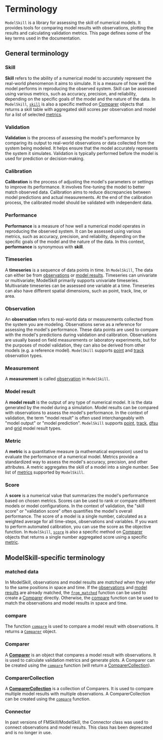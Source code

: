 # Terminology

`ModelSkill` is a library for assessing the skill of numerical models. It provides tools for comparing model results with observations, plotting the results and calculating validation metrics. This page defines some of the key terms used in the documentation.


## General terminology 

### Skill
**Skill** refers to the ability of a numerical model to accurately represent the real-world phenomenon it aims to simulate. It is a measure of how well the model performs in reproducing the observed system. Skill can be assessed using various metrics, such as accuracy, precision, and reliability, depending on the specific goals of the model and the nature of the data. In `ModelSkill`, [`skill`](api/skill.md) is also a specific method on [Comparer](#comparer) objects that returns a skill table with aggregated skill scores per observation and model for a list of selected [metrics](#metric). 


### Validation
**Validation** is the process of assessing the model's performance by comparing its output to real-world observations or data collected from the system being modeled. It helps ensure that the model accurately represents the system it simulates. Validation is typically performed before the model is used for prediction or decision-making.


### Calibration
**Calibration** is the process of adjusting the model's parameters or settings to improve its performance. It involves fine-tuning the model to better match observed data. Calibration aims to reduce discrepancies between model predictions and actual measurements. At the end of the calibration process, the calibrated model should be validated with independent data.


### Performance
**Performance** is a measure of how well a numerical model operates in reproducing the observed system. It can be assessed using various metrics, such as accuracy, precision, and reliability, depending on the specific goals of the model and the nature of the data. In this context, **performance** is synonymous with **skill**.


### Timeseries
A **timeseries** is a sequence of data points in time. In `ModelSkill`, The data can either be from [observations](#observation) or [model results](#model-result). Timeseries can univariate or multivariate; ModelSkill primarily supports univariate timeseries. Multivariate timeseries can be assessed one variable at a time. Timeseries can also have different spatial dimensions, such as point, track, line, or area.


### Observation
An **observation** refers to real-world data or measurements collected from the system you are modeling. Observations serve as a reference for assessing the model's performance. These data points are used to compare with the model's predictions during validation and calibration. Observations are usually based on field measurements or laboratory experiments, but for the purposes of model validation, they can also be derived from other models (e.g. a reference model). `ModelSkill` supports [point](api/observation.md#modelskill.PointObservation) and [track](api/observation.md#modelskill.TrackObservation) observation types.


### Measurement
A **measurement** is called [observation](#observation) in `ModelSkill`.


### Model result
A **model result** is the output of any type of numerical model. It is the data generated by the model during a simulation. Model results can be compared with observations to assess the model's performance. In the context of validation, the term "model result" is often used interchangeably with "model output" or "model prediction". `ModelSkill` supports [point](api/model.md#modelskill.model.PointModelResult), [track](api/model.md#modelskill.model.TrackModelResult), [dfsu](api/model.md#modelskill.model.DfsuModelResult) and [grid](api/model.md#modelskill.model.GridModelResult) model result types.


### Metric
A **metric** is a quantitative measure (a mathematical expression) used to evaluate the performance of a numerical model. Metrics provide a standardized way to assess the model's accuracy, precision, and other attributes. A metric aggregates the skill of a model into a single number. See list of [metrics](api/misc.md#modelskill.metrics) supported by `ModelSkill`.


### Score
A **score** is a numerical value that summarizes the model's performance based on chosen metrics. Scores can be used to rank or compare different models or model configurations. In the context of validation, the "skill score" or "validation score" often quantifies the model's overall performance. The score of a model is a single number, calculated as a weighted average for all time-steps, observations and variables. If you want to perform automated calibration, you can use the score as the objective function. In `ModelSkill`, [`score`](api/compare.md/#modelskill.comparison.ComparerCollection.score) is also a specific method on [Comparer](#comparer) objects that returns a single number aggregated score using a specific [metric](#metric). 


## ModelSkill-specific terminology

### matched data
In ModelSkill, observations and model results are *matched* when they refer to the same positions in space and time. If the [observations](#observation) and [model results](#model-result) are already matched, the [`from_matched`](api/compare.md#modelskill.from_matched) function can be used to create a [Comparer](#comparer) directly. Otherwise, the [compare](#compare) function can be used to match the observations and model results in space and time. 


### compare
The function [`compare`](api/compare.md#modelskill.compare) is used to compare a model result with observations. It returns a [`Comparer`](api/compare.md#modelskill.comparison.Comparer) object.


### Comparer
A [**Comparer**](api/compare.md#modelskill.comparison.Comparer) is an object that compares a model result with observations. It is used to calculate validation metrics and generate plots. A Comparer can be created using the [`compare`](api/compare.md#modelskill.compare) function (will return a [ComparerCollection](api/compare.md#modelskill.comparison.ComparerCollection)). 


### ComparerCollection
A [**ComparerCollection**](api/compare.md#modelskill.comparison.ComparerCollection) is a collection of Comparers. It is used to compare multiple model results with multiple observations. A ComparerCollection can be created using the [`compare`](api/compare.md#modelskill.compare) function. 


### Connector
In past versions of FMSkill/ModelSkill, the Connector class was used to connect observations and model results. This class has been deprecated and is no longer in use. 

